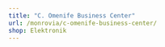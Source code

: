 ```yaml
---
title: "C. Omenife Business Center"
url: /monrovia/c-omenife-business-center/
shop: Elektronik
---
```

